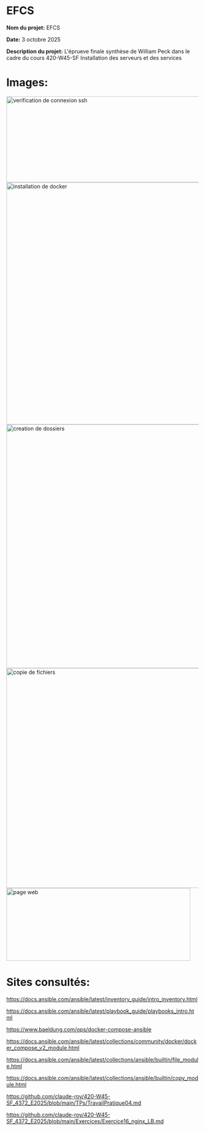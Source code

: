 # EFCS

**Nom du projet:** EFCS

**Date:** 3 octobre 2025

**Description du projet:** L'éprueve finale synthèse de William Peck dans le cadre du cours 420-W45-SF Installation des serveurs et des services

# Images:

<img width="777" height="225" alt="verification de connexion ssh" src="https://github.com/user-attachments/assets/a517cbe6-f9a1-4ea0-8f9b-8557c5c5cf3b" />


<img width="1461" height="633" alt="installation de docker" src="https://github.com/user-attachments/assets/18b4ed1c-8a2b-4591-a752-bed6aac094f2" />


<img width="1412" height="637" alt="creation de dossiers" src="https://github.com/user-attachments/assets/a2fbcf55-c37f-463c-88e8-e56567374321" />


<img width="1477" height="575" alt="copie de fichiers" src="https://github.com/user-attachments/assets/41126379-6d9a-4c78-8af5-d9b93fb9112d" />


<img width="482" height="190" alt="page web" src="https://github.com/user-attachments/assets/1b42c709-480b-448d-9ca5-087291db2dd3" />



# Sites consultés:

https://docs.ansible.com/ansible/latest/inventory_guide/intro_inventory.html

https://docs.ansible.com/ansible/latest/playbook_guide/playbooks_intro.html

https://www.baeldung.com/ops/docker-compose-ansible

https://docs.ansible.com/ansible/latest/collections/community/docker/docker_compose_v2_module.html

https://docs.ansible.com/ansible/latest/collections/ansible/builtin/file_module.html

https://docs.ansible.com/ansible/latest/collections/ansible/builtin/copy_module.html

https://github.com/claude-roy/420-W45-SF_4372_E2025/blob/main/TPs/TravailPratique04.md

https://github.com/claude-roy/420-W45-SF_4372_E2025/blob/main/Exercices/Exercice16_nginx_LB.md

